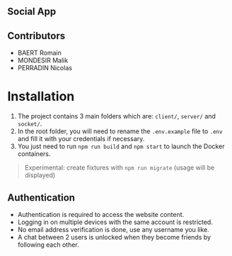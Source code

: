 ## Social App

## Contributors
- BAERT Romain
- MONDESIR Malik
- PERRADIN Nicolas

# Installation
1. The project contains 3 main folders which are: `client/`, `server/` and `socket/`.
2. In the root folder, you will need to rename the `.env.example` file to `.env` and fill it with your credentials if necessary.
3. You just need to run `npm run build` and `npm start` to launch the Docker containers.

> Experimental: create fixtures with `npm run migrate` (usage will be displayed)

## Authentication
- Authentication is required to access the website content.
- Logging in on multiple devices with the same account is restricted.
- No email address verification is done, use any username you like.
- A chat between 2 users is unlocked when they become friends by following each other.